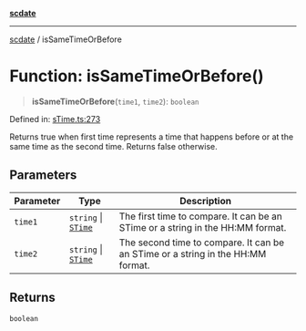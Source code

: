 [**scdate**](../README.md)

---

[scdate](../README.md) / isSameTimeOrBefore

# Function: isSameTimeOrBefore()

> **isSameTimeOrBefore**(`time1`, `time2`): `boolean`

Defined in: [sTime.ts:273](https://github.com/ericvera/scdate/blob/main/src/sTime.ts#L273)

Returns true when first time represents a time that happens before or at the
same time as the second time. Returns false otherwise.

## Parameters

| Parameter | Type                                       | Description                                                                     |
| --------- | ------------------------------------------ | ------------------------------------------------------------------------------- |
| `time1`   | `string` \| [`STime`](../classes/STime.md) | The first time to compare. It can be an STime or a string in the HH:MM format.  |
| `time2`   | `string` \| [`STime`](../classes/STime.md) | The second time to compare. It can be an STime or a string in the HH:MM format. |

## Returns

`boolean`
